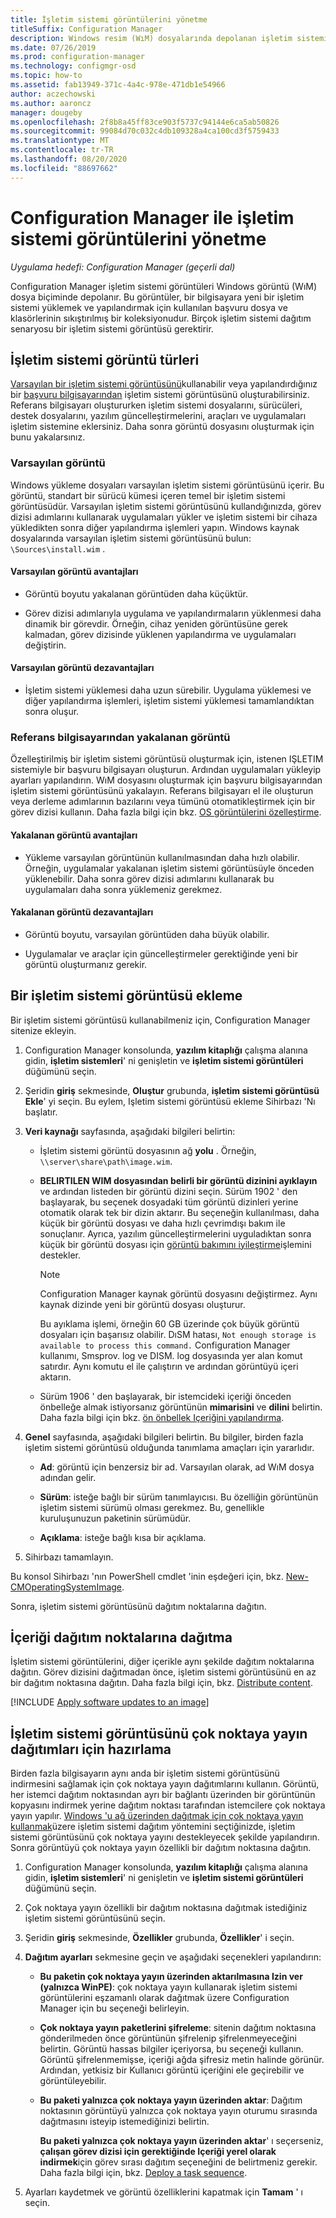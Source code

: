 ```yaml
---
title: İşletim sistemi görüntülerini yönetme
titleSuffix: Configuration Manager
description: Windows resim (WıM) dosyalarında depolanan işletim sistemi görüntülerini yönetme yöntemlerini öğrenin.
ms.date: 07/26/2019
ms.prod: configuration-manager
ms.technology: configmgr-osd
ms.topic: how-to
ms.assetid: fab13949-371c-4a4c-978e-471db1e54966
author: aczechowski
ms.author: aaroncz
manager: dougeby
ms.openlocfilehash: 2f8b8a45ff83ce903f5737c94144e6ca5ab50826
ms.sourcegitcommit: 99084d70c032c4db109328a4ca100cd3f5759433
ms.translationtype: MT
ms.contentlocale: tr-TR
ms.lasthandoff: 08/20/2020
ms.locfileid: "88697662"
---
```

# <a name="manage-os-images-with-configuration-manager"></a>Configuration Manager ile işletim sistemi görüntülerini yönetme

*Uygulama hedefi: Configuration Manager (geçerli dal)*

Configuration Manager işletim sistemi görüntüleri Windows görüntü (WıM) dosya biçiminde depolanır. Bu görüntüler, bir bilgisayara yeni bir işletim sistemi yüklemek ve yapılandırmak için kullanılan başvuru dosya ve klasörlerinin sıkıştırılmış bir koleksiyonudur. Birçok işletim sistemi dağıtım senaryosu bir işletim sistemi görüntüsü gerektirir.


## <a name="os-image-types"></a>İşletim sistemi görüntü türleri

[Varsayılan bir işletim sistemi görüntüsünü](#default-image)kullanabilir veya yapılandırdığınız bir [başvuru bilgisayarından](#bkmk_capture) işletim sistemi görüntüsünü oluşturabilirsiniz. Referans bilgisayarı oluştururken işletim sistemi dosyalarını, sürücüleri, destek dosyalarını, yazılım güncelleştirmelerini, araçları ve uygulamaları işletim sistemine eklersiniz. Daha sonra görüntü dosyasını oluşturmak için bunu yakalarsınız.

### <a name="default-image"></a>Varsayılan görüntü

Windows yükleme dosyaları varsayılan işletim sistemi görüntüsünü içerir. Bu görüntü, standart bir sürücü kümesi içeren temel bir işletim sistemi görüntüsüdür. Varsayılan işletim sistemi görüntüsünü kullandığınızda, görev dizisi adımlarını kullanarak uygulamaları yükler ve işletim sistemi bir cihaza yükledikten sonra diğer yapılandırma işlemleri yapın. Windows kaynak dosyalarında varsayılan işletim sistemi görüntüsünü bulun: `\Sources\install.wim` .  

#### <a name="default-image-advantages"></a>Varsayılan görüntü avantajları

- Görüntü boyutu yakalanan görüntüden daha küçüktür.  

- Görev dizisi adımlarıyla uygulama ve yapılandırmaların yüklenmesi daha dinamik bir görevdir. Örneğin, cihaz yeniden görüntüsüne gerek kalmadan, görev dizisinde yüklenen yapılandırma ve uygulamaları değiştirin.  

#### <a name="default-image-disadvantages"></a>Varsayılan görüntü dezavantajları

- İşletim sistemi yüklemesi daha uzun sürebilir. Uygulama yüklemesi ve diğer yapılandırma işlemleri, işletim sistemi yüklemesi tamamlandıktan sonra oluşur.  


### <a name="captured-image-from-a-reference-computer"></a><a name="bkmk_capture"></a> Referans bilgisayarından yakalanan görüntü

Özelleştirilmiş bir işletim sistemi görüntüsü oluşturmak için, istenen IŞLETIM sistemiyle bir başvuru bilgisayarı oluşturun. Ardından uygulamaları yükleyip ayarları yapılandırın. WıM dosyasını oluşturmak için başvuru bilgisayarından işletim sistemi görüntüsünü yakalayın. Referans bilgisayarı el ile oluşturun veya derleme adımlarının bazılarını veya tümünü otomatikleştirmek için bir görev dizisi kullanın. Daha fazla bilgi için bkz. [OS görüntülerini özelleştirme](customize-operating-system-images.md).  

#### <a name="captured-image-advantages"></a>Yakalanan görüntü avantajları

- Yükleme varsayılan görüntünün kullanılmasından daha hızlı olabilir. Örneğin, uygulamalar yakalanan işletim sistemi görüntüsüyle önceden yüklenebilir. Daha sonra görev dizisi adımlarını kullanarak bu uygulamaları daha sonra yüklemeniz gerekmez.  

#### <a name="captured-image-disadvantages"></a>Yakalanan görüntü dezavantajları

- Görüntü boyutu, varsayılan görüntüden daha büyük olabilir.  

- Uygulamalar ve araçlar için güncelleştirmeler gerektiğinde yeni bir görüntü oluşturmanız gerekir.  


## <a name="add-an-os-image"></a><a name="BKMK_AddOSImages"></a> Bir işletim sistemi görüntüsü ekleme  

Bir işletim sistemi görüntüsü kullanabilmeniz için, Configuration Manager sitenize ekleyin.

1. Configuration Manager konsolunda, **yazılım kitaplığı** çalışma alanına gidin, **işletim sistemleri**' ni genişletin ve **işletim sistemi görüntüleri** düğümünü seçin.  

2. Şeridin **giriş** sekmesinde, **Oluştur** grubunda, **işletim sistemi görüntüsü Ekle**' yi seçin. Bu eylem, Işletim sistemi görüntüsü ekleme Sihirbazı 'Nı başlatır.  

3. **Veri kaynağı** sayfasında, aşağıdaki bilgileri belirtin:

    - İşletim sistemi görüntü dosyasının ağ **yolu** . Örneğin, `\\server\share\path\image.wim`.

    - **BELIRTILEN WIM dosyasından belirli bir görüntü dizinini ayıklayın** ve ardından listeden bir görüntü dizini seçin.<!--3719699--> Sürüm 1902 ' den başlayarak, bu seçenek dosyadaki tüm görüntü dizinleri yerine otomatik olarak tek bir dizin aktarır. Bu seçeneğin kullanılması, daha küçük bir görüntü dosyası ve daha hızlı çevrimdışı bakım ile sonuçlanır. Ayrıca, yazılım güncelleştirmelerini uyguladıktan sonra küçük bir görüntü dosyası için [görüntü bakımını iyileştirme](#bkmk_resetbase)işlemini destekler.  

        > [!Note]  
        > Configuration Manager kaynak görüntü dosyasını değiştirmez. Aynı kaynak dizinde yeni bir görüntü dosyası oluşturur.
        >
        > Bu ayıklama işlemi, örneğin 60 GB üzerinde çok büyük görüntü dosyaları için başarısız olabilir. DıSM hatası, `Not enough storage is available to process this command.` Configuration Manager kullanımı, Smsprov. log ve DISM. log dosyasında yer alan komut satırdır. Aynı komutu el ile çalıştırın ve ardından görüntüyü içeri aktarın.<!-- SCCMDocs-pr issue 3502 -->  

    - Sürüm 1906 ' den başlayarak, bir istemcideki içeriği önceden önbelleğe almak istiyorsanız görüntünün **mimarisini** ve **dilini** belirtin. Daha fazla bilgi için bkz. [ön önbellek Içeriğini yapılandırma](../deploy-use/configure-precache-content.md).<!--4224642-->  

4. **Genel** sayfasında, aşağıdaki bilgileri belirtin. Bu bilgiler, birden fazla işletim sistemi görüntüsü olduğunda tanımlama amaçları için yararlıdır.  

    - **Ad**: görüntü için benzersiz bir ad. Varsayılan olarak, ad WıM dosya adından gelir.  

    - **Sürüm**: isteğe bağlı bir sürüm tanımlayıcısı. Bu özelliğin görüntünün işletim sistemi sürümü olması gerekmez. Bu, genellikle kuruluşunuzun paketinin sürümüdür.  

    - **Açıklama**: isteğe bağlı kısa bir açıklama.  

5. Sihirbazı tamamlayın.  

Bu konsol Sihirbazı 'nın PowerShell cmdlet 'inin eşdeğeri için, bkz. [New-CMOperatingSystemImage](/powershell/module/configurationmanager/new-cmoperatingsystemimage?view=sccm-ps).

Sonra, işletim sistemi görüntüsünü dağıtım noktalarına dağıtın.  


## <a name="distribute-content-to-distribution-points"></a><a name="BKMK_DistributeBootImages"></a> İçeriği dağıtım noktalarına dağıtma  

İşletim sistemi görüntülerini, diğer içerikle aynı şekilde dağıtım noktalarına dağıtın. Görev dizisini dağıtmadan önce, işletim sistemi görüntüsünü en az bir dağıtım noktasına dağıtın. Daha fazla bilgi için, bkz. [Distribute content](../../core/servers/deploy/configure/deploy-and-manage-content.md#bkmk_distribute).  


[!INCLUDE [Apply software updates to an image](includes/wim-apply-updates.md)]


## <a name="prepare-the-os-image-for-multicast-deployments"></a><a name="BKMK_OSImageMulticast"></a> İşletim sistemi görüntüsünü çok noktaya yayın dağıtımları için hazırlama  

Birden fazla bilgisayarın aynı anda bir işletim sistemi görüntüsünü indirmesini sağlamak için çok noktaya yayın dağıtımlarını kullanın. Görüntü, her istemci dağıtım noktasından ayrı bir bağlantı üzerinden bir görüntünün kopyasını indirmek yerine dağıtım noktası tarafından istemcilere çok noktaya yayın yapılır. [Windows 'u ağ üzerinden dağıtmak için çok noktaya yayın kullanmak](../deploy-use/use-multicast-to-deploy-windows-over-the-network.md)üzere işletim sistemi dağıtım yöntemini seçtiğinizde, işletim sistemi görüntüsünü çok noktaya yayını destekleyecek şekilde yapılandırın. Sonra görüntüyü çok noktaya yayın özellikli bir dağıtım noktasına dağıtın.

1. Configuration Manager konsolunda, **yazılım kitaplığı** çalışma alanına gidin, **işletim sistemleri**' ni genişletin ve **işletim sistemi görüntüleri** düğümünü seçin.  

2. Çok noktaya yayın özellikli bir dağıtım noktasına dağıtmak istediğiniz işletim sistemi görüntüsünü seçin.  

3. Şeridin **giriş** sekmesinde, **Özellikler** grubunda, **Özellikler**' i seçin.  

4. **Dağıtım ayarları** sekmesine geçin ve aşağıdaki seçenekleri yapılandırın:  

    - **Bu paketin çok noktaya yayın üzerinden aktarılmasına Izin ver (yalnızca WinPE)**: çok noktaya yayın kullanarak işletim sistemi görüntülerini eşzamanlı olarak dağıtmak üzere Configuration Manager için bu seçeneği belirleyin.  

    - **Çok noktaya yayın paketlerini şifreleme**: sitenin dağıtım noktasına gönderilmeden önce görüntünün şifrelenip şifrelenmeyeceğini belirtin. Görüntü hassas bilgiler içeriyorsa, bu seçeneği kullanın. Görüntü şifrelenmemişse, içeriği ağda şifresiz metin halinde görünür. Ardından, yetkisiz bir Kullanıcı görüntü içeriğini ele geçirebilir ve görüntüleyebilir.  

    - **Bu paketi yalnızca çok noktaya yayın üzerinden aktar**: Dağıtım noktasının görüntüyü yalnızca çok noktaya yayın oturumu sırasında dağıtmasını isteyip istemediğinizi belirtin.  

         **Bu paketi yalnızca çok noktaya yayın üzerinden aktar**' ı seçerseniz, **çalışan görev dizisi için gerektiğinde Içeriği yerel olarak indirmek**için görev sırası dağıtım seçeneğini de belirtmeniz gerekir. Daha fazla bilgi için, bkz. [Deploy a task sequence](../deploy-use/deploy-a-task-sequence.md).  

5. Ayarları kaydetmek ve görüntü özelliklerini kapatmak için **Tamam** ' ı seçin.